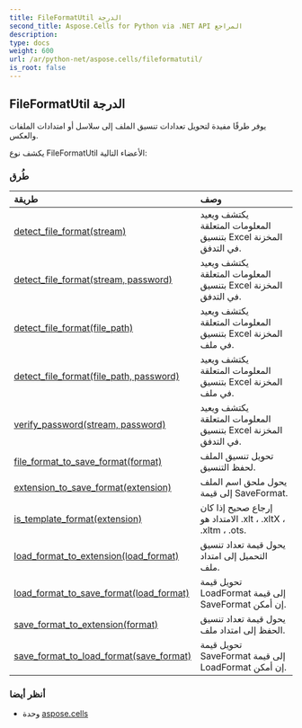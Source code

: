 ```yaml
---
title: FileFormatUtil الدرجة
second_title: Aspose.Cells for Python via .NET API المراجع
description:
type: docs
weight: 600
url: /ar/python-net/aspose.cells/fileformatutil/
is_root: false
---
```

##  FileFormatUtil الدرجة
يوفر طرقًا مفيدة لتحويل تعدادات تنسيق الملف إلى سلاسل أو امتدادات الملفات والعكس.



يكشف نوع FileFormatUtil الأعضاء التالية:

###  طُرق
| طريقة| وصف|
| :- | :- |
| [detect_file_format(stream)](/cells/ar/python-net/aspose.cells/fileformatutil/detect_file_format/#io.RawIOBase) | يكتشف ويعيد المعلومات المتعلقة بتنسيق Excel المخزنة في التدفق.|
| [detect_file_format(stream, password)](/cells/ar/python-net/aspose.cells/fileformatutil/detect_file_format/#io.RawIOBase-str) | يكتشف ويعيد المعلومات المتعلقة بتنسيق Excel المخزنة في التدفق.|
| [detect_file_format(file_path)](/cells/ar/python-net/aspose.cells/fileformatutil/detect_file_format/#str) | يكتشف ويعيد المعلومات المتعلقة بتنسيق Excel المخزنة في ملف.|
| [detect_file_format(file_path, password)](/cells/ar/python-net/aspose.cells/fileformatutil/detect_file_format/#str-str) | يكتشف ويعيد المعلومات المتعلقة بتنسيق Excel المخزنة في ملف.|
| [verify_password(stream, password)](/cells/ar/python-net/aspose.cells/fileformatutil/verify_password/#io.RawIOBase-str) | يكتشف ويعيد المعلومات المتعلقة بتنسيق Excel المخزنة في التدفق.|
| [file_format_to_save_format(format)](/cells/ar/python-net/aspose.cells/fileformatutil/file_format_to_save_format/#FileFormatType) | تحويل تنسيق الملف لحفظ التنسيق.|
| [extension_to_save_format(extension)](/cells/ar/python-net/aspose.cells/fileformatutil/extension_to_save_format/#str) | يحول ملحق اسم الملف إلى قيمة SaveFormat.|
| [is_template_format(extension)](/cells/ar/python-net/aspose.cells/fileformatutil/is_template_format/#str) | إرجاع صحيح إذا كان الامتداد هو .xlt ، .xltX ، .xltm ، .ots.|
| [load_format_to_extension(load_format)](/cells/ar/python-net/aspose.cells/fileformatutil/load_format_to_extension/#LoadFormat) | يحول قيمة تعداد تنسيق التحميل إلى امتداد ملف.|
| [load_format_to_save_format(load_format)](/cells/ar/python-net/aspose.cells/fileformatutil/load_format_to_save_format/#LoadFormat) | تحويل قيمة LoadFormat إلى قيمة SaveFormat إن أمكن.|
| [save_format_to_extension(format)](/cells/ar/python-net/aspose.cells/fileformatutil/save_format_to_extension/#SaveFormat) | يحول قيمة تعداد تنسيق الحفظ إلى امتداد ملف.|
| [save_format_to_load_format(save_format)](/cells/ar/python-net/aspose.cells/fileformatutil/save_format_to_load_format/#SaveFormat) | تحويل قيمة SaveFormat إلى قيمة LoadFormat إن أمكن.|



###  أنظر أيضا
* وحدة [aspose.cells](..)
